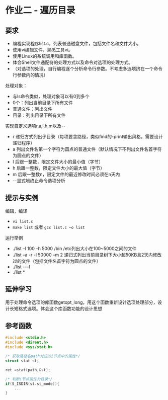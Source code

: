 # 作业二 - 遍历目录

## 要求

- 编程实现程序list.c，列表普通磁盘文件，包括文件名和文件大小。
- 使用vi编辑文件，熟悉工具vi。
- 使用Linux的系统调用和库函数。
- 体会Shell文件通配符的处理方式以及命令对选项的处理方式。
- （对选项的处理，自行编程逐个分析命令行参数。不考虑多选项挤在一个命令行参数内的情况）

处理对象：
- 与ls命令类似，处理对象可以有0到多个
- 0个：列出当前目录下所有文件
- 普通文件：列出文件
- 目录：列出目录下所有文件

实现自定义选项r,a,l,h,m以及--
- r 递归方式列出子目录（每项要含路径，类似find的-print输出风格，需要设计递归程序）
- a 列出文件名第一个字符为圆点的普通文件（默认情况下不列出文件名首字符为圆点的文件）
- l 后跟一整数，限定文件大小的最小值（字节）
- h 后跟一整数，限定文件大小的最大值（字节）
- m 后跟一整数n，限定文件的最近修改时间必须在n天内
- --显式地终止命令选项分析

## 提示与实例

编辑，编译
- `vi list.c`
- `make list` 或者 `gcc list.c –o list`

运行举例
- ./list –l 100 –h 5000 /bin /etc列出大小在100~5000之间的文件
- ./list –a -r -l 50000 –m 2 递归式列出当前目录树下大小超50KB且2天内修改过的文件（包括文件名首字符为圆点的文件）
- ./list ---l
- ./list *

## 延伸学习

用于处理命令选项的库函数getopt_long，用这个函数重新设计选项处理部分，设计长短格式选项。体会这个库函数功能的设计思想

## 参考函数

```c
#include <stdio.h>
#include <dirent.h>
#include <sys/stat.h>

/* 获取路径名path对应的i节点中的属性*/
struct stat st;

ret =stat(path,&st);

/* 判断i节点属性为目录*/
if(S_ISDIR(st.st_mode)){
	...
}
```